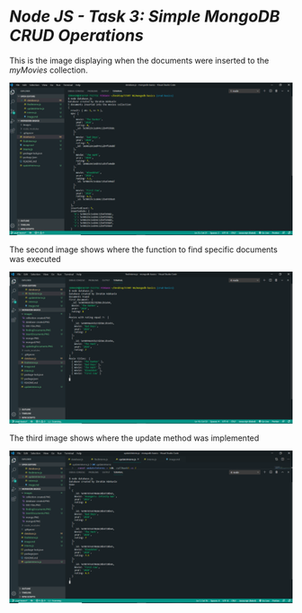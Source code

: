 # *Node JS - Task 3: Simple MongoDB CRUD Operations*

This is the image displaying when the documents were inserted to the *myMovies* collection.

![insert Documents](images/insertDocuments.PNG)

The second image shows where the function to find specific documents was executed

![find Documents](images/findingDocuments.PNG)

The third image shows where the update method was implemented

![update Documents](images/updatingDocuments.PNG)